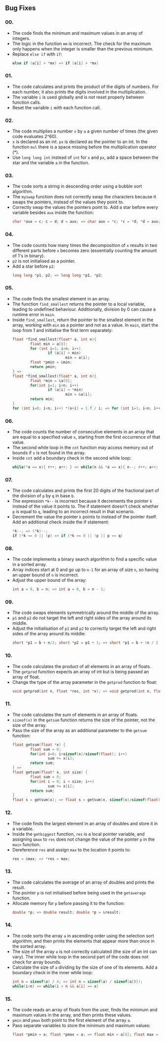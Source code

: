 ## Bug Fixes

### 00.
- The code finds the minimum and maximum values in an array of integers.
- The logic in the function `mm` is incorrect. The check for the maximum only happens when the integer is smaller than the previous minimum.
- Replace `else if` with `if`:
    ```c
    else if (a[i] > *mx) => if (a[i] > *mx)
    ```

### 01.
- The code calculates and prints the product of the digits of numbers. For each number, it also prints the digits involved in the multiplication.
- The variable `i` is used globally and is not reset properly between function calls.
- Reset the variable `i` with each function call.

### 02.
- The code multiplies a number `x` by `a` a given number of times (the given code evaluates 2^60).
- `x` is declared as an int. `px` is declared as the pointer to an int. In the function `mul` there is a space missing before the multiplication operator (*).
- Use `long long int` instead of `int` for `x` and `px`, add a space between the star and the variable `a` in the function.

### 03.
- The code sorts a string in descending order using a bubble sort algorithm.
- The `myswap` function does not correctly swap the characters because it swaps the pointers, instead of the values they point to.
- Correctly swap the values the pointers point to. Add a star before every variable besides `aux` inside the function:
    ```c
    char *aux = c; c = d; d = aux; => char aux = *c; *c = *d; *d = aux;
    ```

### 04.
- The code counts how many times the decomposition of `x` results in two different parts before `x` becomes zero (essentially counting the amount of 1's in binary).
- `p2` is not initialised as a pointer.
- Add a star before `p2`:
    ```c
    long long *p1, p2; => long long *p1, *p2;
    ```

### 05.
- The code finds the smallest element in an array.
- The function `find_smallest` returns the pointer to a local variable, leading to undefined behaviour. Additionally, division by 0 can cause a runtime error in `main`.
- Inside `find_smallest`, return the pointer to the smallest element in the array, working with `min` as a pointer and not as a value. In `main`, start the loop from 1 and initialise the first term separately:
    ```c
    float *find_smallest(float* a, int n){
            float min = a[0];
            for (int i=1; i<n; i++)
                    if (a[i] < min)
                            min = a[i];
            float *pmin = &min;
            return pmin;
    } => 
    float *find_smallest(float* a, int n){
            float *min = &a[0];
            for(int i=1; i<n; i++)
                    if (a[i] < *min)
                            min = &a[i];
            return min;
    }
    for (int i=0; i<n; i++) *(x+i) = 1.f / i; => for (int i=1; i<n; i++) *(x+i) = 1.f / i; x[0] = 1.f
    ```

### 06.
- The code counts the number of consecutive elements in an array that are equal to a specified value `x`, starting from the first occurrence of that value.
- The second while loop in the `cnt` function may access memory out of bounds if `x` is not found in the array.
- Inside `cnt` add a boundary check in the second while loop:
    ```c
    while(*a == x){ r++; a++; } => while(n && *a == x){ n--; r++; a++; }
    ```

### 07.
- The code calculates and prints the first 20 digits of the fractional part of the division of `p` by `q` in base `b`.
- The expression `*k--` is incorrect because it decrements the pointer `k` instead of the value it points to. The if statement doesn't check whether `p` is equal to `q`, leading to an incorrect result in that scenario.
- Decrement the value the pointer `k` points to instead of the pointer itself. Add an additional check inside the if statement:
    ```c
    *k--; => (*k)--;
    if (*k == 0 || !p) => if (*k == 0 || !p || p == q)
    ```

### 08.
- The code implements a binary search algorithm to find a specific value in a sorted array.
- Array indices start at 0 and go up to `n-1` for an array of size `n`, so having an upper bound of `n` is incorrect.
- Adjust the upper bound of the array:
    ```c
    int a = 0, b = n; => int a = 0, b = n - 1;
    ```

### 09.
- The code swaps elements symmetrically around the middle of the array.
- `p1` and `p2` do not target the left and right sides of the array around its middle.
- Adjust the initialisation of `p1` and `p2` to correctly target the left and right sides of the array around its middle:
    ```c
    short *p1 = b + n/2; short *p2 = p1 + 1; => short *p1 = b + (n / 2 - 1); short *p2 = b + (n / 2 + (n % 2));
    ```

### 10.
- The code calculates the product of all elements in an array of floats.
- The `getprod` function expects an array of int but is being passed an array of float.
- Change the type of the array parameter in the `getprod` function to float:
    ```c
    void getprod(int n, float *res, int *x); => void getprod(int n, float *res, float *x);
    ```

### 11.
- The code calculates the sum of elements in an array of floats.
- `sizeof(x)` in the `getsum` function returns the size of the pointer, not the size of the array.
- Pass the size of the array as an additional parameter to the `getsum` function:
    ```c
    float getsum(float *x) {
            float sum = 0;
            for(int i=0; i<sizeof(x)/sizeof(float); i++)
                    sum += x[i];
            return sum;
    } => 
    float getsum(float* x, int size) {
            float sum = 0;
            for(int i = 0; i < size; i++)
                    sum += x[i];
            return sum;
    }
    float s = getsum(x); => float s = getsum(x, sizeof(x)/sizeof(float));
    ```

### 12.
- The code finds the largest element in an array of doubles and store it in a variable.
- Inside the `getbiggest` function, `res` is a local pointer variable, and assigning `&max` to `res` does not change the value of the pointer `p` in the `main` function.
- Dereference `res` and assign `max` to the location it points to:
    ```c
    res = &max; => *res = max;
    ```

### 13.
- The code calculates the average of an array of doubles and prints the result.
- The pointer `p` is not initialised before being used in the `getaverage` function.
- Allocate memory for `p` before passing it to the function:
    ```c
    double *p; => double result; double *p = &result;
    ```

### 14.
- The code sorts the array `a` in ascending order using the selection sort algorithm, and then prints the elements that appear more than once in the sorted array.
- The size of the array `a` is not correctly calculated (the size of an int can vary). The inner while loop in the second part of the code does not check for array bounds.
- Calculate the size of `a` dividing by the size of one of its elements. Add a boundary check in the inner while loop:
    ```c
    int n = sizeof(a) / 4; => int n = sizeof(a) / sizeof(a[0]);
    while(i<n) => while(i < n && a[i] == x)
    ```

### 15.
- The code reads an array of floats from the user, finds the minimum and maximum values in the array, and then prints these values.
- `pmin` and `pmax` both point to the first element of the array `a`.
- Pass separate variables to store the minimum and maximum values:
    ```c
    float *pmin = a; float *pmax = a; => float min = a[0]; float max = a[0]; float *pmin = &min; float *pmax = &max;
    ```